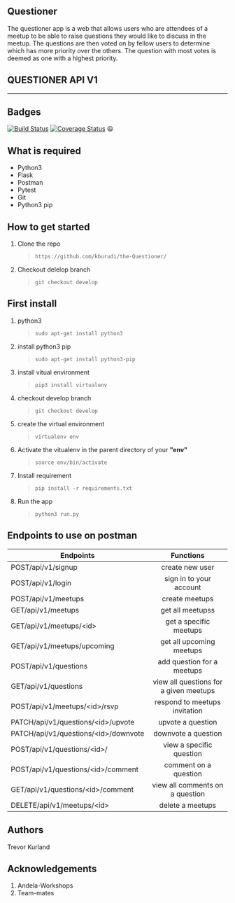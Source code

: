 Questioner
---

The questioner app is a web that allows users who are attendees of a meetup to be able to raise questions they would like to discuss in the meetup. The questions are then voted on by fellow users to determine which has more priority over the others. The question with most votes is deemed as one with a highest priority.

## QUESTIONER API V1
---

Badges
---
[![Build Status](https://travis-ci.org/kburudi/the-Questioner-Api.svg?branch=develop)](https://travis-ci.org/kburudi/the-Questioner-Api)
[![Coverage Status](https://coveralls.io/repos/github/kburudi/the-Questioner-Api/badge.svg?branch=develop)](https://coveralls.io/github/kburudi/the-Questioner-Api?branch=develop) :smiley:


## What is required

- Python3
- Flask
- Postman
- Pytest
- Git
- Python3 pip

## How to get started

1. Clone the repo

   > `https://github.com/kburudi/the-Questioner/`

2) Checkout delelop branch

   > `git checkout develop`

## First install

1. python3

   > `sudo apt-get install python3`

2. install python3 pip

   > `sudo apt-get install python3-pip`

3. install vitual environment

   > `pip3 install virtualenv`

4. checkout develop branch

   > `git checkout develop`

5. create the virtual environment

   > `virtualenv env`

6. Activate the vitualenv in the parent directory of your **"env"**

   > `source env/bin/activate`

7. Install requirement

   > `pip install -r requirements.txt`

8. Run the app

   > `python3 run.py`


## Endpoints to use on postman

   | Endpoints                                  |               Functions                |
   | ------------------------------------------ | :------------------------------------: |
   | POST/api/v1/signup                         |            create new user             |
   | POST/api/v1/login                          |        sign in to your account         |
   | POST/api/v1/meetups                        |             create meetups             |
   | GET/api/v1/meetups                         |            get all meetupss            |
   | GET/api/v1/meetups/&lt;id&gt;              |         get a specific meetups         |
   | GET/api/v1/meetups/upcoming                |        get all upcoming meetups        |
   | POST/api/v1/questions                      |       add question for a meetups       |
   | GET/api/v1/questions                       | view all questions for a given meetups |
   | POST/api/v1/meetups/&lt;id&gt;/rsvp        |     respond to meetups invitation      |
   | PATCH/api/v1/questions/&lt;id&gt;/upvote   |           upvote a question            |
   | PATCH/api/v1/questions/&lt;id&gt;/downvote |          downvote a question           |
   | POST/api/v1/questions/&lt;id&gt;/          |        view a specific question        |
   | POST/api/v1/questions/&lt;id&gt;/comment   |         comment on a question          |
   | GET/api/v1/questions/&lt;id&gt;/comment    |    view all comments on a question     |
   | DELETE/api/v1/meetups/&lt;id&gt;           |            delete a meetups            |


## Authors

Trevor Kurland

## Acknowledgements

1. Andela-Workshops
2. Team-mates
